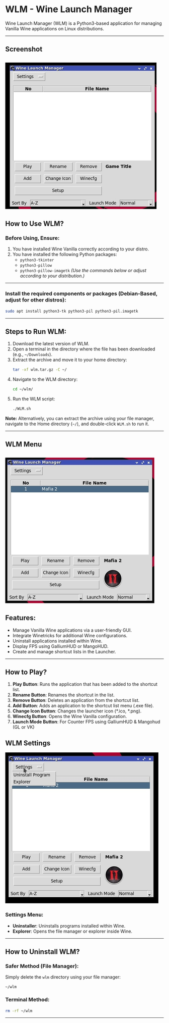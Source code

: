 # WLM - Wine Launch Manager

Wine Launch Manager (WLM) is a Python3-based application for managing Vanilla Wine applications on Linux distributions.

---

## Screenshot
![Screenshot WLM](./1.jpg)
---

## How to Use WLM?

### **Before Using, Ensure:**

1. You have installed Wine Vanilla correctly according to your distro.
2. You have installed the following Python packages:
   - `python3-tkinter`
   - `python3-pillow`
   - `python3-pillow-imagetk`
   *(Use the commands below or adjust according to your distribution.)*

---

### **Install the required components or packages (Debian-Based, adjust for other distros):**

```bash
sudo apt install python3-tk python3-pil python3-pil.imagetk
```
---

## Steps to Run WLM:

1. Download the latest version of WLM.
2. Open a terminal in the directory where the file has been downloaded (e.g., `~/Downloads`).
3. Extract the archive and move it to your home directory:
   ```bash
   tar -xf wlm.tar.gz -C ~/
   ```
4. Navigate to the WLM directory:
   ```bash
   cd ~/wlm/
   ```
5. Run the WLM script:
   ```bash
   ./WLM.sh
   ```

**Note:** Alternatively, you can extract the archive using your file manager, navigate to the Home directory (`~/`), and double-click `WLM.sh` to run it.

---

## WLM Menu
![Screenshot WLM](./5.jpg)
---

## Features:

- Manage Vanilla Wine applications via a user-friendly GUI.
- Integrate Winetricks for additional Wine configurations.
- Uninstall applications installed within Wine.
- Display FPS using GalliumHUD or MangoHUD.
- Create and manage shortcut lists in the Launcher.
---
## How to Play?
1. **Play Button**: Runs the application that has been added to the shortcut list.
2. **Rename Button**: Renames the shortcut in the list.
3. **Remove Button**: Deletes an application from the shortcut list.
4. **Add Button**: Adds an application to the shortcut list menu (.exe file).
5. **Change Icon Button**: Changes the launcher icon (\*.ico, \*.png).
6. **Winecfg Button**: Opens the Wine Vanilla configuration.
7. **Launch Mode Button**: For Counter FPS using GalliumHUD & Mangohud (GL or VK)

## WLM Settings
![Screenshot WLM](./7.jpg)
### **Settings Menu:**

- **Uninstaller**: Uninstalls programs installed within Wine.
- **Explorer**: Opens the file manager or explorer inside Wine.

---

## How to Uninstall WLM?

### **Safer Method (File Manager):**

Simply delete the `wlm` directory using your file manager:

```
~/wlm
```

### **Terminal Method:**

```bash
rm -rf ~/wlm
```

---
